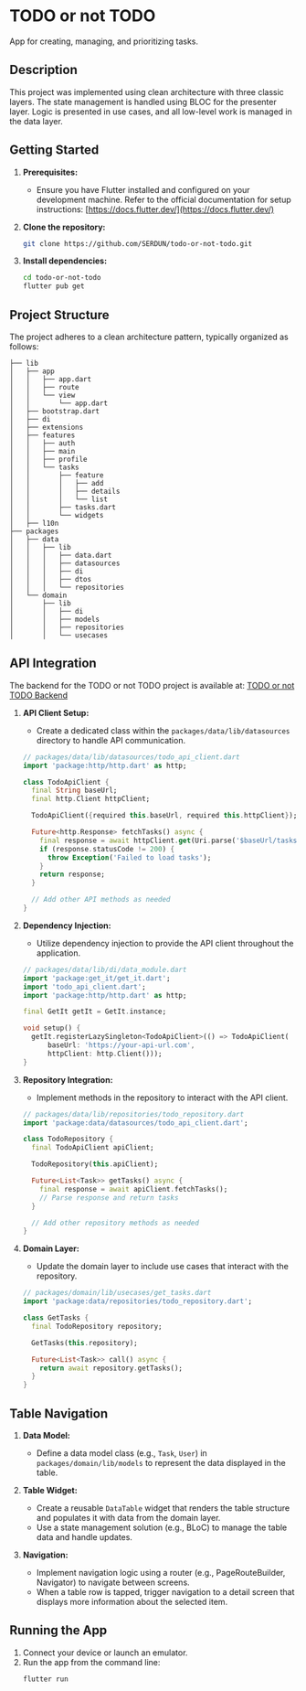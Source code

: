 # TODO or not TODO

App for creating, managing, and prioritizing tasks.

## Description

This project was implemented using clean architecture with three classic layers. The state management is handled using BLOC for the presenter layer. Logic is presented in use cases, and all low-level work is managed in the data layer.

## Getting Started

1. **Prerequisites:**
    - Ensure you have Flutter installed and configured on your development machine. Refer to the official documentation for setup instructions: [https://docs.flutter.dev/](https://docs.flutter.dev/)

2. **Clone the repository:**
   ```bash
   git clone https://github.com/SERDUN/todo-or-not-todo.git
   ```

3. **Install dependencies:**
   ```bash
   cd todo-or-not-todo
   flutter pub get
   ```

## Project Structure

The project adheres to a clean architecture pattern, typically organized as follows:

```
├── lib
│   ├── app
│   │   ├── app.dart
│   │   ├── route
│   │   └── view
│   │       └── app.dart
│   ├── bootstrap.dart
│   ├── di
│   ├── extensions
│   ├── features
│   │   ├── auth
│   │   ├── main
│   │   ├── profile
│   │   └── tasks
│   │       ├── feature
│   │       │   ├── add
│   │       │   ├── details
│   │       │   └── list
│   │       ├── tasks.dart
│   │       └── widgets
│   ├── l10n
├── packages
│   ├── data
│   │   ├── lib
│   │   │   ├── data.dart
│   │   │   ├── datasources
│   │   │   ├── di
│   │   │   ├── dtos
│   │   │   └── repositories
│   └── domain
│       ├── lib
│       │   ├── di
│       │   ├── models
│       │   ├── repositories
│       │   └── usecases
```

## API Integration

The backend for the TODO or not TODO project is available at: [TODO or not TODO Backend](https://github.com/SERDUN/todo-or-not-todo-backend)

1. **API Client Setup:**
    - Create a dedicated class within the `packages/data/lib/datasources` directory to handle API communication.

    ```dart
    // packages/data/lib/datasources/todo_api_client.dart
    import 'package:http/http.dart' as http;

    class TodoApiClient {
      final String baseUrl;
      final http.Client httpClient;

      TodoApiClient({required this.baseUrl, required this.httpClient});

      Future<http.Response> fetchTasks() async {
        final response = await httpClient.get(Uri.parse('$baseUrl/tasks'));
        if (response.statusCode != 200) {
          throw Exception('Failed to load tasks');
        }
        return response;
      }

      // Add other API methods as needed
    }
    ```

2. **Dependency Injection:**
    - Utilize dependency injection to provide the API client throughout the application.

    ```dart
    // packages/data/lib/di/data_module.dart
    import 'package:get_it/get_it.dart';
    import 'todo_api_client.dart';
    import 'package:http/http.dart' as http;

    final GetIt getIt = GetIt.instance;

    void setup() {
      getIt.registerLazySingleton<TodoApiClient>(() => TodoApiClient(
          baseUrl: 'https://your-api-url.com',
          httpClient: http.Client()));
    }
    ```

3. **Repository Integration:**
    - Implement methods in the repository to interact with the API client.

    ```dart
    // packages/data/lib/repositories/todo_repository.dart
    import 'package:data/datasources/todo_api_client.dart';

    class TodoRepository {
      final TodoApiClient apiClient;

      TodoRepository(this.apiClient);

      Future<List<Task>> getTasks() async {
        final response = await apiClient.fetchTasks();
        // Parse response and return tasks
      }

      // Add other repository methods as needed
    }
    ```

4. **Domain Layer:**
    - Update the domain layer to include use cases that interact with the repository.

    ```dart
    // packages/domain/lib/usecases/get_tasks.dart
    import 'package:data/repositories/todo_repository.dart';

    class GetTasks {
      final TodoRepository repository;

      GetTasks(this.repository);

      Future<List<Task>> call() async {
        return await repository.getTasks();
      }
    }
    ```

## Table Navigation

1. **Data Model:**
    - Define a data model class (e.g., `Task`, `User`) in `packages/domain/lib/models` to represent the data displayed in the table.

2. **Table Widget:**
    - Create a reusable `DataTable` widget that renders the table structure and populates it with data from the domain layer.
    - Use a state management solution (e.g., BLoC) to manage the table data and handle updates.

3. **Navigation:**
    - Implement navigation logic using a router (e.g., PageRouteBuilder, Navigator) to navigate between screens.
    - When a table row is tapped, trigger navigation to a detail screen that displays more information about the selected item.

## Running the App

1. Connect your device or launch an emulator.
2. Run the app from the command line:
   ```bash
   flutter run
   ```